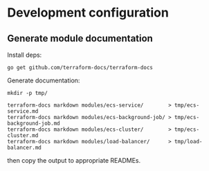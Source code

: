 # Development configuration

## Generate module documentation

Install deps:
```
go get github.com/terraform-docs/terraform-docs
```

Generate documentation:
```
mkdir -p tmp/

terraform-docs markdown modules/ecs-service/        > tmp/ecs-service.md
terraform-docs markdown modules/ecs-background-job/ > tmp/ecs-background-job.md
terraform-docs markdown modules/ecs-cluster/        > tmp/ecs-cluster.md
terraform-docs markdown modules/load-balancer/      > tmp/load-balancer.md
```

then copy the output to appropriate READMEs.
